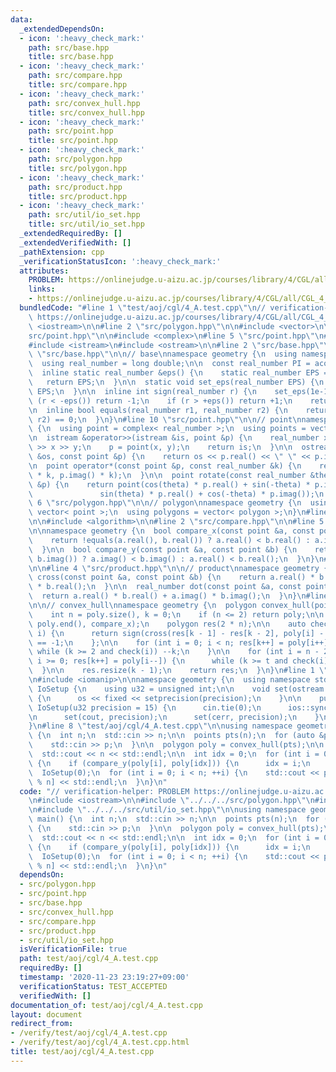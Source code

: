 ```yaml
---
data:
  _extendedDependsOn:
  - icon: ':heavy_check_mark:'
    path: src/base.hpp
    title: src/base.hpp
  - icon: ':heavy_check_mark:'
    path: src/compare.hpp
    title: src/compare.hpp
  - icon: ':heavy_check_mark:'
    path: src/convex_hull.hpp
    title: src/convex_hull.hpp
  - icon: ':heavy_check_mark:'
    path: src/point.hpp
    title: src/point.hpp
  - icon: ':heavy_check_mark:'
    path: src/polygon.hpp
    title: src/polygon.hpp
  - icon: ':heavy_check_mark:'
    path: src/product.hpp
    title: src/product.hpp
  - icon: ':heavy_check_mark:'
    path: src/util/io_set.hpp
    title: src/util/io_set.hpp
  _extendedRequiredBy: []
  _extendedVerifiedWith: []
  _pathExtension: cpp
  _verificationStatusIcon: ':heavy_check_mark:'
  attributes:
    PROBLEM: https://onlinejudge.u-aizu.ac.jp/courses/library/4/CGL/all/CGL_4_A
    links:
    - https://onlinejudge.u-aizu.ac.jp/courses/library/4/CGL/all/CGL_4_A
  bundledCode: "#line 1 \"test/aoj/cgl/4_A.test.cpp\"\n// verification-helper: PROBLEM\
    \ https://onlinejudge.u-aizu.ac.jp/courses/library/4/CGL/all/CGL_4_A\n\n#include\
    \ <iostream>\n\n#line 2 \"src/polygon.hpp\"\n\n#include <vector>\n\n#line 2 \"\
    src/point.hpp\"\n\n#include <complex>\n#line 5 \"src/point.hpp\"\n#include <cmath>\n\
    #include <istream>\n#include <ostream>\n\n#line 2 \"src/base.hpp\"\n\n#line 4\
    \ \"src/base.hpp\"\n\n// base\nnamespace geometry {\n  using namespace std;\n\
    \  using real_number = long double;\n\n  const real_number PI = acosl(-1);\n\n\
    \  inline static real_number &eps() {\n    static real_number EPS = 1e-10;\n \
    \   return EPS;\n  }\n\n  static void set_eps(real_number EPS) {\n    eps() =\
    \ EPS;\n  }\n\n  inline int sign(real_number r) {\n    set_eps(1e-10);\n    if\
    \ (r < -eps()) return -1;\n    if (r > +eps()) return +1;\n    return 0;\n  }\n\
    \n  inline bool equals(real_number r1, real_number r2) {\n    return sign(r1 -\
    \ r2) == 0;\n  }\n}\n#line 10 \"src/point.hpp\"\n\n// point\nnamespace geometry\
    \ {\n  using point = complex< real_number >;\n  using points = vector< point >;\n\
    \n  istream &operator>>(istream &is, point &p) {\n    real_number x, y;\n    is\
    \ >> x >> y;\n    p = point(x, y);\n    return is;\n  }\n\n  ostream &operator<<(ostream\
    \ &os, const point &p) {\n    return os << p.real() << \" \" << p.imag();\n  }\n\
    \n  point operator*(const point &p, const real_number &k) {\n    return point(p.real()\
    \ * k, p.imag() * k);\n  }\n\n  point rotate(const real_number &theta, const point\
    \ &p) {\n    return point(cos(theta) * p.real() + sin(-theta) * p.imag(),\n  \
    \               sin(theta) * p.real() + cos(-theta) * p.imag());\n  }\n}\n#line\
    \ 6 \"src/polygon.hpp\"\n\n// polygon\nnamespace geometry {\n  using polygon =\
    \ vector< point >;\n  using polygons = vector< polygon >;\n}\n#line 2 \"src/convex_hull.hpp\"\
    \n\n#include <algorithm>\n\n#line 2 \"src/compare.hpp\"\n\n#line 5 \"src/compare.hpp\"\
    \n\nnamespace geometry {\n  bool compare_x(const point &a, const point &b) {\n\
    \    return !equals(a.real(), b.real()) ? a.real() < b.real() : a.imag() < b.imag();\n\
    \  }\n\n  bool compare_y(const point &a, const point &b) {\n    return !equals(a.imag(),\
    \ b.imag()) ? a.imag() < b.imag() : a.real() < b.real();\n  }\n}\n#line 2 \"src/product.hpp\"\
    \n\n#line 4 \"src/product.hpp\"\n\n// product\nnamespace geometry {\n  real_number\
    \ cross(const point &a, const point &b) {\n    return a.real() * b.imag() - a.imag()\
    \ * b.real();\n  }\n\n  real_number dot(const point &a, const point &b) {\n  \
    \  return a.real() * b.real() + a.imag() * b.imag();\n  }\n}\n#line 9 \"src/convex_hull.hpp\"\
    \n\n// convex_hull\nnamespace geometry {\n  polygon convex_hull(points poly) {\n\
    \    int n = poly.size(), k = 0;\n    if (n <= 2) return poly;\n\n    sort(poly.begin(),\
    \ poly.end(), compare_x);\n    polygon res(2 * n);\n\n    auto check = [&](int\
    \ i) {\n      return sign(cross(res[k - 1] - res[k - 2], poly[i] - res[k - 1]))\
    \ == -1;\n    };\n\n    for (int i = 0; i < n; res[k++] = poly[i++]) {\n     \
    \ while (k >= 2 and check(i)) --k;\n    }\n\n    for (int i = n - 2, t = k + 1;\
    \ i >= 0; res[k++] = poly[i--]) {\n      while (k >= t and check(i)) --k;\n  \
    \  }\n\n    res.resize(k - 1);\n    return res;\n  }\n}\n#line 1 \"src/util/io_set.hpp\"\
    \n#include <iomanip>\n\nnamespace geometry {\n  using namespace std;\n  class\
    \ IoSetup {\n    using u32 = unsigned int;\n\n    void set(ostream &os, u32 precision)\
    \ {\n      os << fixed << setprecision(precision);\n    }\n\n    public:\n   \
    \ IoSetup(u32 precision = 15) {\n      cin.tie(0);\n      ios::sync_with_stdio(0);\n\
    \n      set(cout, precision);\n      set(cerr, precision);\n    }\n  } iosetup;\n\
    }\n#line 8 \"test/aoj/cgl/4_A.test.cpp\"\n\nusing namespace geometry;\nint main()\
    \ {\n  int n;\n  std::cin >> n;\n\n  points pts(n);\n  for (auto &p: pts) {\n\
    \    std::cin >> p;\n  }\n\n  polygon poly = convex_hull(pts);\n\n  n = (int)poly.size();\n\
    \  std::cout << n << std::endl;\n\n  int idx = 0;\n  for (int i = 0; i < n; ++i)\
    \ {\n    if (compare_y(poly[i], poly[idx])) {\n      idx = i;\n    }\n  }\n\n\
    \  IoSetup(0);\n  for (int i = 0; i < n; ++i) {\n    std::cout << poly[(i + idx)\
    \ % n] << std::endl;\n  }\n}\n"
  code: "// verification-helper: PROBLEM https://onlinejudge.u-aizu.ac.jp/courses/library/4/CGL/all/CGL_4_A\n\
    \n#include <iostream>\n\n#include \"../../../src/polygon.hpp\"\n#include \"../../../src/convex_hull.hpp\"\
    \n#include \"../../../src/util/io_set.hpp\"\n\nusing namespace geometry;\nint\
    \ main() {\n  int n;\n  std::cin >> n;\n\n  points pts(n);\n  for (auto &p: pts)\
    \ {\n    std::cin >> p;\n  }\n\n  polygon poly = convex_hull(pts);\n\n  n = (int)poly.size();\n\
    \  std::cout << n << std::endl;\n\n  int idx = 0;\n  for (int i = 0; i < n; ++i)\
    \ {\n    if (compare_y(poly[i], poly[idx])) {\n      idx = i;\n    }\n  }\n\n\
    \  IoSetup(0);\n  for (int i = 0; i < n; ++i) {\n    std::cout << poly[(i + idx)\
    \ % n] << std::endl;\n  }\n}\n"
  dependsOn:
  - src/polygon.hpp
  - src/point.hpp
  - src/base.hpp
  - src/convex_hull.hpp
  - src/compare.hpp
  - src/product.hpp
  - src/util/io_set.hpp
  isVerificationFile: true
  path: test/aoj/cgl/4_A.test.cpp
  requiredBy: []
  timestamp: '2020-11-23 23:19:27+09:00'
  verificationStatus: TEST_ACCEPTED
  verifiedWith: []
documentation_of: test/aoj/cgl/4_A.test.cpp
layout: document
redirect_from:
- /verify/test/aoj/cgl/4_A.test.cpp
- /verify/test/aoj/cgl/4_A.test.cpp.html
title: test/aoj/cgl/4_A.test.cpp
---
```

